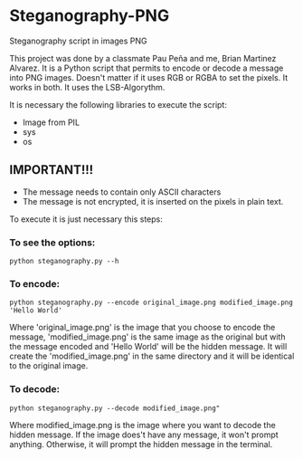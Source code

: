 # Steganography-PNG
Steganography script in images PNG

This project was done by a classmate Pau Peña and me, Brian Martinez Alvarez.
It is a Python script that permits to encode or decode a message into PNG images. Doesn't matter if it uses RGB or RGBA to set the pixels. It works in both. 
It uses the LSB-Algorythm.

It is necessary the following libraries to execute the script:

- Image from PIL
- sys
- os

<b><h2>IMPORTANT!!!</h2></b>
- The message needs to contain only ASCII characters
- The message is not encrypted, it is inserted on the pixels in plain text.

To execute it is just necessary this steps:

<b><h3>To see the options:</h3></b>

    python steganography.py --h


<b><h3>To encode:</h3></b>

    python steganography.py --encode original_image.png modified_image.png 'Hello World'

Where 'original_image.png' is the image that you choose to encode the message, 'modified_image.png' is the same image as the original but with the message encoded and 'Hello World' will be the hidden message.
It will create the 'modified_image.png' in the same directory and it will be identical to the original image.

<b><h3>To  decode:</h3></b>

    python steganography.py --decode modified_image.png"

Where modified_image.png is the image where you want to decode the hidden message. If the image does't have any message, it won't prompt anything. Otherwise, it will prompt the hidden message in the terminal.

